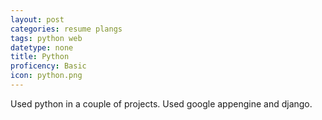 ```yaml
---
layout: post
categories: resume plangs
tags: python web
datetype: none
title: Python
proficency: Basic
icon: python.png
---
```


Used python in a couple of projects.
Used google appengine and django.
